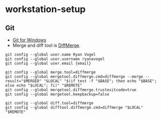 # workstation-setup

## Git

* [Git for Windows](https://git-scm.com/download/win)
* Merge and diff tool is [DiffMerge](https://sourcegear.com/diffmerge/).

```
git config --global user.name Ryan Vogel
git config --global user.username ryanavogel
git config --global user.email {email}

git config --global merge.tool=diffmerge
git config --global mergetool.diffmerge.cmd=diffmerge --merge --result="$MERGED" "$LOCAL" "$(if test -f "$BASE"; then echo "$BASE"; else echo "$LOCAL"; fi)" "$REMOTE"
git config --global mergetool.diffmerge.trustexitcode=true
git config --global mergetool.keepbackup=false

git config --global diff.tool=diffmerge
git config --global difftool.diffmerge.cmd=diffmerge "$LOCAL" "$REMOTE"
```
